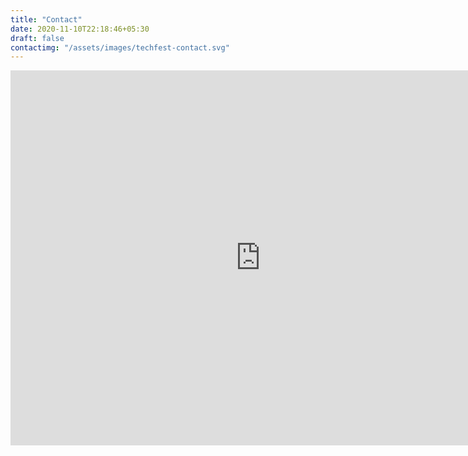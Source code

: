 ```yaml
---
title: "Contact"
date: 2020-11-10T22:18:46+05:30
draft: false
contactimg: "/assets/images/techfest-contact.svg"
---
```


<iframe src="https://www.google.com/maps/embed?pb=!1m16!1m12!1m3!1d87946.48230510065!2d80.19676095838967!3d13.053351208898052!2m3!1f0!2f0!3f0!3m2!1i1024!2i768!4f13.1!2m1!1stcs!5e0!3m2!1sen!2sin!4v1605183975188!5m2!1sen!2sin" width="800" height="600" frameborder="0" style="border:0;" allowfullscreen="" aria-hidden="false" tabindex="0"></iframe>
